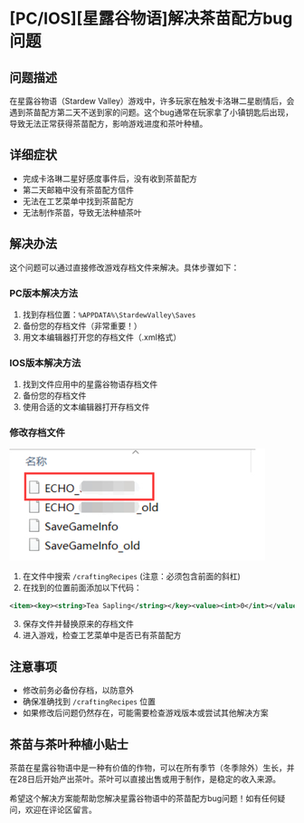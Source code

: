 # \[PC/IOS\][星露谷物语]解决茶苗配方bug问题

## 问题描述

在星露谷物语（Stardew Valley）游戏中，许多玩家在触发卡洛琳二星剧情后，会遇到茶苗配方第二天不送到家的问题。这个bug通常在玩家拿了小镇钥匙后出现，导致无法正常获得茶苗配方，影响游戏进度和茶叶种植。

## 详细症状

- 完成卡洛琳二星好感度事件后，没有收到茶苗配方
- 第二天邮箱中没有茶苗配方信件
- 无法在工艺菜单中找到茶苗配方
- 无法制作茶苗，导致无法种植茶叶

## 解决办法 

这个问题可以通过直接修改游戏存档文件来解决。具体步骤如下：

### PC版本解决方法
1. 找到存档位置：`%APPDATA%\StardewValley\Saves`
2. 备份您的存档文件（非常重要！）
3. 用文本编辑器打开您的存档文件（.xml格式）

### IOS版本解决方法
1. 找到文件应用中的星露谷物语存档文件
2. 备份您的存档文件
3. 使用合适的文本编辑器打开存档文件

### 修改存档文件

![存档文件示例](blog/img/536aeb9e1a8d738001ec510a12cae4e.png)

1. 在文件中搜索 `/craftingRecipes` (注意：必须包含前面的斜杠)
2. 在找到的位置前面添加以下代码：
```xml
<item><key><string>Tea Sapling</string></key><value><int>0</int></value></item>
```
3. 保存文件并替换原来的存档文件
4. 进入游戏，检查工艺菜单中是否已有茶苗配方

## 注意事项

- 修改前务必备份存档，以防意外
- 确保准确找到 `/craftingRecipes` 位置
- 如果修改后问题仍然存在，可能需要检查游戏版本或尝试其他解决方案

## 茶苗与茶叶种植小贴士

茶苗在星露谷物语中是一种有价值的作物，可以在所有季节（冬季除外）生长，并在28日后开始产出茶叶。茶叶可以直接出售或用于制作，是稳定的收入来源。

希望这个解决方案能帮助您解决星露谷物语中的茶苗配方bug问题！如有任何疑问，欢迎在评论区留言。